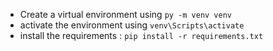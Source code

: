 * Create a virtual environment using `py -m venv venv`
* activate the environment using `venv\Scripts\activate`
* install the requirements : `pip install -r requirements.txt`
